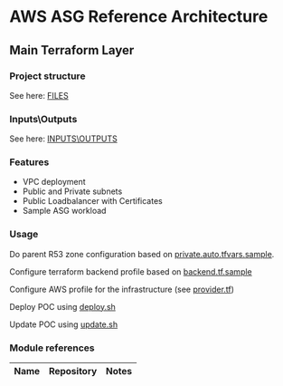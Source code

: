 # AWS ASG Reference Architecture

## Main Terraform Layer

### Project structure

See here: [FILES](FILES.md)

### Inputs\Outputs

See here: [INPUTS\OUTPUTS](INOUT.md)

### Features

* VPC deployment
* Public and Private subnets
* Public Loadbalancer with Certificates
* Sample ASG workload

### Usage

Do parent R53 zone configuration based on [private.auto.tfvars.sample](private.auto.tfvars.sample).

Configure terraform backend profile based on [backend.tf.sample](backend.tf.sample)

Configure AWS profile for the infrastructure (see [provider.tf](provider.tf))

Deploy POC using [deploy.sh](deploy.sh)

Update POC using [update.sh](update.sh)

### Module references

| Name | Repository | Notes |
| --- | --- | --- |
